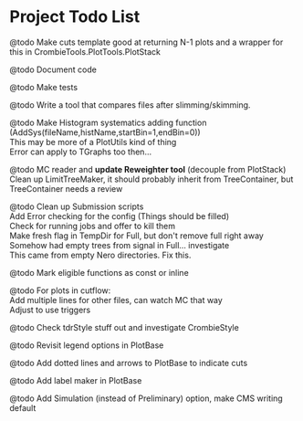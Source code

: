 # Project Todo List

@todo Make cuts template good at returning N-1 plots and a wrapper for this in CrombieTools.PlotTools.PlotStack

@todo Document code

@todo Make tests

@todo Write a tool that compares files after slimming/skimming.

@todo Make Histogram systematics adding function (AddSys(fileName,histName,startBin=1,endBin=0)) <br>
      This may be more of a PlotUtils kind of thing <br>
      Error can apply to TGraphs too then...

@todo MC reader and __update Reweighter tool__ (decouple from PlotStack) <br>
      Clean up LimitTreeMaker, it should probably inherit from TreeContainer, but TreeContainer needs a review

@todo Clean up Submission scripts <br>
      Add Error checking for the config (Things should be filled) <br>
      Check for running jobs and offer to kill them <br>
      Make fresh flag in TempDir for Full, but don't remove full right away <br>
      Somehow had empty trees from signal in Full... investigate <br>
      This came from empty Nero directories. Fix this.

@todo Mark eligible functions as const or inline

@todo For plots in cutflow: <br>
      Add multiple lines for other files, can watch MC that way <br>
      Adjust to use triggers

@todo Check tdrStyle stuff out and investigate CrombieStyle

@todo Revisit legend options in PlotBase

@todo Add dotted lines and arrows to PlotBase to indicate cuts

@todo Add label maker in PlotBase

@todo Add Simulation (instead of Preliminary) option, make CMS writing default
